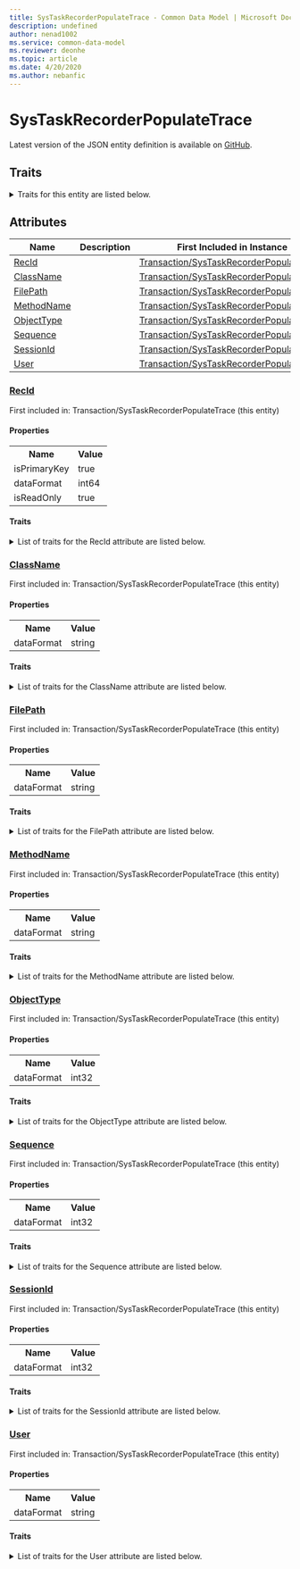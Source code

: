 ```yaml
---
title: SysTaskRecorderPopulateTrace - Common Data Model | Microsoft Docs
description: undefined
author: nenad1002
ms.service: common-data-model
ms.reviewer: deonhe
ms.topic: article
ms.date: 4/20/2020
ms.author: nebanfic
---
```


# SysTaskRecorderPopulateTrace

  
 Latest version of the JSON entity definition is available on <a href="https://github.com/Microsoft/CDM/tree/master/schemaDocuments/core/operationsCommon/Tables/System/SystemAdministration/Transaction/SysTaskRecorderPopulateTrace.cdm.json" target="_blank">GitHub</a>.  

## Traits

<details>
<summary>Traits for this entity are listed below.  
</summary>

**is.identifiedBy**  
  names a specifc identity attribute to use with an entity  <table><tr><th>Parameter</th><th>Value</th><th>Data type</th><th>Explanation</th></tr><tr><td>attribute</td><td>[SysTaskRecorderPopulateTrace/(resolvedAttributes)/RecId](#RecId)</td><td>attribute</td><td></td></tr></table>

**is.CDM.entityVersion**  
  <table><tr><th>Parameter</th><th>Value</th><th>Data type</th><th>Explanation</th></tr><tr><td>versionNumber</td><td>"1.0.0"</td><td>string</td><td>semantic version number of the entity</td></tr></table>

**is.application.releaseVersion**  
  <table><tr><th>Parameter</th><th>Value</th><th>Data type</th><th>Explanation</th></tr><tr><td>releaseVersion</td><td>"10.0.13.0"</td><td>string</td><td>semantic version number of the application introducing this entity</td></tr></table>

</details>

## Attributes

|Name|Description|First Included in Instance|
|---|---|---|
|[RecId](#RecId)||<a href="SysTaskRecorderPopulateTrace.md" target="_blank">Transaction/SysTaskRecorderPopulateTrace</a>|
|[ClassName](#ClassName)||<a href="SysTaskRecorderPopulateTrace.md" target="_blank">Transaction/SysTaskRecorderPopulateTrace</a>|
|[FilePath](#FilePath)||<a href="SysTaskRecorderPopulateTrace.md" target="_blank">Transaction/SysTaskRecorderPopulateTrace</a>|
|[MethodName](#MethodName)||<a href="SysTaskRecorderPopulateTrace.md" target="_blank">Transaction/SysTaskRecorderPopulateTrace</a>|
|[ObjectType](#ObjectType)||<a href="SysTaskRecorderPopulateTrace.md" target="_blank">Transaction/SysTaskRecorderPopulateTrace</a>|
|[Sequence](#Sequence)||<a href="SysTaskRecorderPopulateTrace.md" target="_blank">Transaction/SysTaskRecorderPopulateTrace</a>|
|[SessionId](#SessionId)||<a href="SysTaskRecorderPopulateTrace.md" target="_blank">Transaction/SysTaskRecorderPopulateTrace</a>|
|[User](#User)||<a href="SysTaskRecorderPopulateTrace.md" target="_blank">Transaction/SysTaskRecorderPopulateTrace</a>|

### <a href=#RecId name="RecId">RecId</a>

First included in: Transaction/SysTaskRecorderPopulateTrace (this entity)  

#### Properties

<table><tr><th>Name</th><th>Value</th></tr><tr><td>isPrimaryKey</td><td>true</td></tr><tr><td>dataFormat</td><td>int64</td></tr><tr><td>isReadOnly</td><td>true</td></tr></table>

#### Traits

<details>
<summary>List of traits for the RecId attribute are listed below.</summary>

**is.dataFormat.integer**  
**is.dataFormat.big**  
**is.identifiedBy**  
names a specifc identity attribute to use with an entity  <table><tr><th>Parameter</th><th>Value</th><th>Data type</th><th>Explanation</th></tr><tr><td>attribute</td><td>[SysTaskRecorderPopulateTrace/(resolvedAttributes)/RecId](#RecId)</td><td>attribute</td><td></td></tr></table>

**is.readOnly**  
**is.dataFormat.integer**  
**is.dataFormat.big**  
</details>

### <a href=#ClassName name="ClassName">ClassName</a>

First included in: Transaction/SysTaskRecorderPopulateTrace (this entity)  

#### Properties

<table><tr><th>Name</th><th>Value</th></tr><tr><td>dataFormat</td><td>string</td></tr></table>

#### Traits

<details>
<summary>List of traits for the ClassName attribute are listed below.</summary>

**is.dataFormat.character**  
**is.dataFormat.big**  
**is.dataFormat.array**  
**is.dataFormat.character**  
**is.dataFormat.array**  
</details>

### <a href=#FilePath name="FilePath">FilePath</a>

First included in: Transaction/SysTaskRecorderPopulateTrace (this entity)  

#### Properties

<table><tr><th>Name</th><th>Value</th></tr><tr><td>dataFormat</td><td>string</td></tr></table>

#### Traits

<details>
<summary>List of traits for the FilePath attribute are listed below.</summary>

**is.dataFormat.character**  
**is.dataFormat.big**  
**is.dataFormat.array**  
**is.dataFormat.character**  
**is.dataFormat.array**  
</details>

### <a href=#MethodName name="MethodName">MethodName</a>

First included in: Transaction/SysTaskRecorderPopulateTrace (this entity)  

#### Properties

<table><tr><th>Name</th><th>Value</th></tr><tr><td>dataFormat</td><td>string</td></tr></table>

#### Traits

<details>
<summary>List of traits for the MethodName attribute are listed below.</summary>

**is.dataFormat.character**  
**is.dataFormat.big**  
**is.dataFormat.array**  
**is.dataFormat.character**  
**is.dataFormat.array**  
</details>

### <a href=#ObjectType name="ObjectType">ObjectType</a>

First included in: Transaction/SysTaskRecorderPopulateTrace (this entity)  

#### Properties

<table><tr><th>Name</th><th>Value</th></tr><tr><td>dataFormat</td><td>int32</td></tr></table>

#### Traits

<details>
<summary>List of traits for the ObjectType attribute are listed below.</summary>

**is.dataFormat.integer**  
**is.dataFormat.integer**  
</details>

### <a href=#Sequence name="Sequence">Sequence</a>

First included in: Transaction/SysTaskRecorderPopulateTrace (this entity)  

#### Properties

<table><tr><th>Name</th><th>Value</th></tr><tr><td>dataFormat</td><td>int32</td></tr></table>

#### Traits

<details>
<summary>List of traits for the Sequence attribute are listed below.</summary>

**is.dataFormat.integer**  
**is.dataFormat.integer**  
</details>

### <a href=#SessionId name="SessionId">SessionId</a>

First included in: Transaction/SysTaskRecorderPopulateTrace (this entity)  

#### Properties

<table><tr><th>Name</th><th>Value</th></tr><tr><td>dataFormat</td><td>int32</td></tr></table>

#### Traits

<details>
<summary>List of traits for the SessionId attribute are listed below.</summary>

**is.dataFormat.integer**  
**is.dataFormat.integer**  
</details>

### <a href=#User name="User">User</a>

First included in: Transaction/SysTaskRecorderPopulateTrace (this entity)  

#### Properties

<table><tr><th>Name</th><th>Value</th></tr><tr><td>dataFormat</td><td>string</td></tr></table>

#### Traits

<details>
<summary>List of traits for the User attribute are listed below.</summary>

**is.dataFormat.character**  
**is.dataFormat.big**  
**is.dataFormat.array**  
**is.dataFormat.character**  
**is.dataFormat.array**  
</details>
